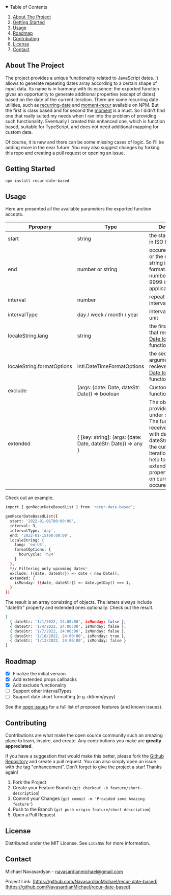 <details open>
  <summary>Table of Contents</summary>
  <ol>
    <li>
      <a href="#about-the-project">About The Project</a>
    </li>
    <li>
      <a href="#getting-started">Getting Started</a>
    </li>
    <li><a href="#usage">Usage</a></li>
    <li><a href="#roadmap">Roadmap</a></li>
    <li><a href="#contributing">Contributing</a></li>
    <li><a href="#license">License</a></li>
    <li><a href="#contact">Contact</a></li>
  </ol>
</details>



<!-- ABOUT THE PROJECT -->
## About The Project

The project provides a unique functionality related to JavaScript dates. It allows to generate repeating dates array according to a certain shape of input data. Its name is in harmony with its essence: the exported function gives an opportunity to generate additional properties (except of dates) based on the date of the current iteration.
There are some recurring date utilities, such as <a target="_blank" href="https://www.npmjs.com/package/recurring-date">recurring-date</a> and <a target="_blank" href="https://www.npmjs.com/package/moment-recur">moment-recur</a> available on NPM. But the first is class based and for second the <a target="_blank" href="https://www.npmjs.com/package/moment">moment</a> is a must. So I didn't find one that really suited my needs when I ran into the problem of providing such functionality․ Eventually I created this enhanced one, which is function based, suitable for TypeScript, and does not need additional mapping for custom data.


Of course, it is new and there can be some missing cases of logic. So I'll be adding more in the near future. You may also suggest changes by forking this repo and creating a pull request or opening an issue.


<!-- GETTING STARTED -->
## Getting Started

```sh
npm install recur-date-based
```
 

<!-- USAGE EXAMPLES -->
## Usage

Here are presented all the available parameters the exported function accepts.

| Ppropery                   | Type                 | Description  | Default    |
| -------------------------- | -------------        | ------------ | ----------- |
| start                      | string               | the start date string in ISO format | today        |
| end                        | number or string      | occurences count or the end date string in ISO format. The number larger than 9999 is not applicable. | 100 |
| interval                   | number      | repeat by some interval | 10 |
| intervalType               | day / week / month / year | interval measue unit | day |
| localeString.lang          | string | the first argument that recieves the <a target="_blank" href="https://developer.mozilla.org/en-US/docs/Web/JavaScript/Reference/Global_Objects/Date/toLocaleString">Date.toLocaleString</a> function | null |
| localeString.formatOptions          | Intl.DateTimeFormatOptions | the second argument that recieves the <a target="_blank" href="https://developer.mozilla.org/en-US/docs/Web/JavaScript/Reference/Global_Objects/Date/toLocaleString">Date.toLocaleString</a> function | null |
| exclude                   | (args: {date: Date, dateStr: Date}) => boolean | Custom filter function  | null |
| extended                   | { [key: string]: (args: {date: Date, dateStr: Date}) => any } | The object accepts provided functions under string keys. The function receives an object with date and dateStr options in the current iteration. This can help to generate extended properties based on current occurence | null |


Check out an example.


```sh
import { genRecurDateBasedList } from 'recur-date-based';

genRecurDateBasedList({
  start: '2022-01-01T00:00:00',
  interval: 3,
  intervalType: 'day',
  end: '2022-01-15T00:00:00',
  localeString: {
    lang: 'en-US',
    formatOptions: {
      hourCycle: 'h24'
    }
  },
  *// Filtering only upcoming dates*
  exclude: ({date, dateStr}) => date < new Date(),
  extended: {
    isMonday: ({date, dateStr}) => date.getDay() === 1,
  }
})
```

The result is an array consisting of objects. The latters always include "dateStr" property and extended ones optionally. Check out the result.

```sh
[
  { dateStr: '1/1/2022, 24:00:00', isMonday: false },
  { dateStr: '1/4/2022, 24:00:00', isMonday: false },
  { dateStr: '1/7/2022, 24:00:00', isMonday: false },
  { dateStr: '1/10/2022, 24:00:00', isMonday: true },
  { dateStr: '1/13/2022, 24:00:00', isMonday: false }
]
```


<!-- ROADMAP -->
## Roadmap

- [x] Finalize the initial version
- [x] Add extended props callbacks
- [x] Add exclude functionality
- [ ] Support other intervalTypes
- [ ] Support date short formatting (e.g. dd/mm/yyyy)

See the [open issues](https://github.com/NavasardianMichael/recur-date-based/issues) for a full list of proposed features (and known issues).


<!-- CONTRIBUTING -->
## Contributing

Contributions are what make the open source community such an amazing place to learn, inspire, and create. Any contributions you make are **greatly appreciated**.

If you have a suggestion that would make this better, please fork the <a target="_blank" href="https://github.com/NavasardianMichael/recur-date-based">Github Repository</a> and create a pull request. You can also simply open an issue with the tag "enhancement".
Don't forget to give the project a star! Thanks again!

1. Fork the Project
2. Create your Feature Branch (`git checkout -b feature/short-description`)
3. Commit your Changes (`git commit -m 'Provided some Amazing feature'`)
4. Push to the Branch (`git push origin feature/short-description`)
5. Open a Pull Request


<!-- LICENSE -->
## License

Distributed under the MIT License. See `LICENSE` for more information.


<!-- CONTACT -->
## Contact

Michael Navasardyan - <a target="_blank" href='mailto:navasardianmichael@gmail.com'>navasardianmichael@gmail.com</a>

Project Link: [https://github.com/NavasardianMichael/recur-date-based](https://github.com/NavasardianMichael/recur-date-based)
